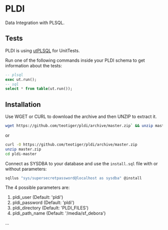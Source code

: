 # PLDI
Data Integration with PLSQL.

## Tests

PLDI is using [utPLSQL](https://github.com/utPLSQL/utPLSQL) for UnitTests.

Run one of the following commands inside your PLDI schema to get information about the tests:

```sql
-- plsql
exec ut.run();
-- sql
select * from table(ut.run());
```



## Installation

Use WGET or CURL to download the archive and then UNZIP to extract it.

```bash
wget https://github.com/teotiger/pldi/archive/master.zip` && unzip master.zip && cd pldi-master
```

or

```bash
curl -O https://github.com/teotiger/pldi/archive/master.zip
unzip master.zip
cd pldi-master
```

Connect as SYSDBA to your database and use the `install.sql` file with or without parameters:

```bash
sqllus "sys/supersecretpassword@localhost as sysdba" @install
```

The 4 possible parameters are:
1. pldi_user (Default: 'pldi')
2. pldi_password (Default: 'pldi')
3. pldi_directory (Default: 'PLDI_FILES')
4. pldi_path_name (Default: '/media/sf_debora')

...